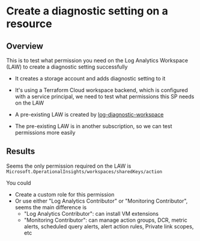 # Create a diagnostic setting on a resource

## Overview

This is to test what permission you need on the Log Analytics Workspace (LAW) to create a diagnostic setting successfully

- It creates a storage account and adds diagnostic setting to it
- It's using a Terraform Cloud workspace backend, which is configured with a service principal, we need to test what permissions this SP needs on the LAW

- A pre-existing LAW is created by [log-diagnostic-workspace](../log-analytics-workspace/)
- The pre-existing LAW is in another subscription, so we can test permissions more easily

## Results

Seems the only permission required on the LAW is `Microsoft.OperationalInsights/workspaces/sharedKeys/action`

You could
- Create a custom role for this permission
- Or use either "Log Analytics Contributor" or "Monitoring Contributor", seems the main difference is
  - "Log Analytics Contributor": can install VM extensions
  - "Monitoring Contributor": can manage action groups, DCR, metric alerts, scheduled query alerts, alert action rules, Private link scopes, etc